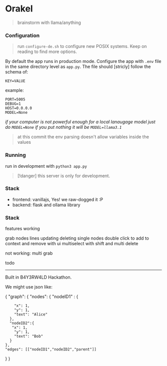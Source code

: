 # Orakel

> brainstorm with llama/anything

### Configuration

> run `configure-de.sh` to configure new POSIX systems. Keep on reading to
> find more options.

By default the app runs in production mode. Configure the app with `.env`
file in the same directory level as `app.py`. The file should [stricly] follow the schema of:

```text
KEY=VALUE
```

example:

```text
PORT=5005
DEBUG=1
HOST=0.0.0.0
MODEL=None
```

_if your computer is not powerful enough for a local lanaugage model just do `MODEL=None`
if you put nothing it will be `MODEL=llama3.1`_

> at this commit the env parsing doesn't allow variables inside the values

### Running

run in development with `python3 app.py`

> [!danger] this server is only for development.

### Stack

- frontend: vanillajs, Yes! we raw-dogged it :P
- backend: flask and ollama library

### Stack

features working

grab nodes
lines updating
deleting single nodes
double click to add to context and remove with ui
multiselect with shift and multi delete

not working:
multi grab

todo

---

Built in B4Y3RW4LD Hackathon.

We might use json like:

{
"graph": {
"nodes": {
"nodeID1" : {

        "x": 1,
        "y": 1,
        "text": "Alice"
      },
      "nodeID2":{
       "x": 1,
        "y": 1,
        "text": "Bob"
      }
    },
    "edges": [["nodeID1","nodeID2","parent"]]

}
}
